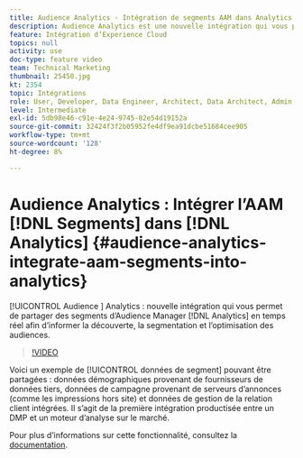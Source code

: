 ```yaml
---
title: Audience Analytics - Intégration de segments AAM dans Analytics
description: Audience Analytics est une nouvelle intégration qui vous permet de partager des segments d’Audience Manager (AAM) vers Analytics (AA) en temps réel afin d’informer la découverte d’audiences, la segmentation et l’optimisation.
feature: Intégration d’Experience Cloud
topics: null
activity: use
doc-type: feature video
team: Technical Marketing
thumbnail: 25450.jpg
kt: 2354
topic: Intégrations
role: User, Developer, Data Engineer, Architect, Data Architect, Admin, Leader
level: Intermediate
exl-id: 5db98e46-c91e-4e24-9745-82e54d19152a
source-git-commit: 32424f3f2b05952fe4df9ea91dcbe51684cee905
workflow-type: tm+mt
source-wordcount: '128'
ht-degree: 8%

---
```


# Audience Analytics : Intégrer l’AAM [!DNL Segments] dans [!DNL Analytics] {#audience-analytics-integrate-aam-segments-into-analytics}

[!UICONTROL Audience ] Analytics : nouvelle intégration qui vous permet de partager des segments d’Audience Manager  [!DNL Analytics] en temps réel afin d’informer la découverte, la segmentation et l’optimisation des audiences.

>[!VIDEO](https://video.tv.adobe.com/v/25450/?quality=12)

Voici un exemple de [!UICONTROL données de segment] pouvant être partagées : données démographiques provenant de fournisseurs de données tiers, données de campagne provenant de serveurs d’annonces (comme les impressions hors site) et données de gestion de la relation client intégrées. Il s’agit de la première intégration productisée entre un DMP et un moteur d’analyse sur le marché.

Pour plus d’informations sur cette fonctionnalité, consultez la [documentation](https://marketing.adobe.com/resources/help/en_US/analytics/audiences/).
